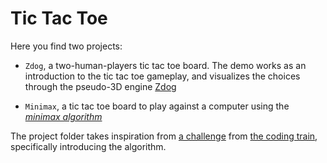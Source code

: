 # Tic Tac Toe

Here you find two projects:

- `Zdog`, a two-human-players tic tac toe board. The demo works as an introduction to the tic tac toe gameplay, and visualizes the choices through the pseudo-3D engine [Zdog](https://zzz.dog)

- `Minimax`, a tic tac toe board to play against a computer using the [_minimax algorithm_](https://en.wikipedia.org/wiki/Minimax)

The project folder takes inspiration from [a challenge](https://thecodingtrain.com/CodingChallenges/149-tic-tac-toe.html) from [the coding train](https://thecodingtrain.com/), specifically introducing the algorithm.
